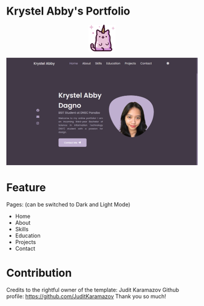 # Krystel Abby's Portfolio

<p align="center">
  <a href="https://krystelabby.github.io/abbyportfolio/">
    <img src="/assets/favicon/android-chrome-192x192.png" width="70" alt="Portfolio's favicon.">
  </a>
</p>
<p align="center">
  <span style="font-size: larger;"></span>
</p>

![](./fontendport.png)

# Feature 
Pages: (can be switched to Dark and Light Mode)
- Home 
- About
- Skills
- Education
- Projects
- Contact

# Contribution
Credits to the rightful owner of the template: Judit Karamazov
Github profile: https://github.com/JuditKaramazov
Thank you so much!
